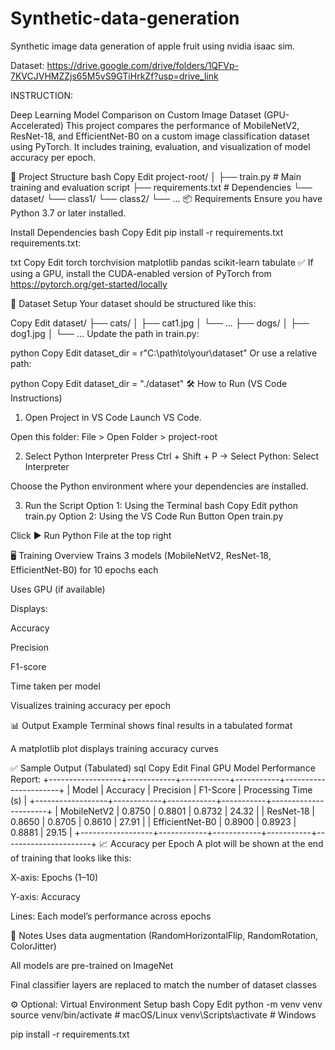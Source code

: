 # Synthetic-data-generation
Synthetic image data generation of apple fruit  using nvidia isaac sim.


Dataset:  https://drive.google.com/drive/folders/1QFVp-7KVCJVHMZZjs65M5vS9GTiHrkZf?usp=drive_link

INSTRUCTION:

 Deep Learning Model Comparison on Custom Image Dataset (GPU-Accelerated)
This project compares the performance of MobileNetV2, ResNet-18, and EfficientNet-B0 on a custom image classification dataset using PyTorch. It includes training, evaluation, and visualization of model accuracy per epoch.

📁 Project Structure
bash
Copy
Edit
project-root/
│
├── train.py                  # Main training and evaluation script
├── requirements.txt          # Dependencies
└── dataset/
    └── class1/
    └── class2/
    └── ...
📦 Requirements
Ensure you have Python 3.7 or later installed.

Install Dependencies
bash
Copy
Edit
pip install -r requirements.txt
requirements.txt:

txt
Copy
Edit
torch
torchvision
matplotlib
pandas
scikit-learn
tabulate
✅ If using a GPU, install the CUDA-enabled version of PyTorch from https://pytorch.org/get-started/locally

💾 Dataset Setup
Your dataset should be structured like this:

Copy
Edit
dataset/
├── cats/
│   ├── cat1.jpg
│   └── ...
├── dogs/
│   ├── dog1.jpg
│   └── ...
Update the path in train.py:

python
Copy
Edit
dataset_dir = r"C:\path\to\your\dataset"
Or use a relative path:

python
Copy
Edit
dataset_dir = "./dataset"
🛠️ How to Run (VS Code Instructions)
1. Open Project in VS Code
Launch VS Code.

Open this folder: File > Open Folder > project-root

2. Select Python Interpreter
Press Ctrl + Shift + P → Select Python: Select Interpreter

Choose the Python environment where your dependencies are installed.

3. Run the Script
Option 1: Using the Terminal
bash
Copy
Edit
python train.py
Option 2: Using the VS Code Run Button
Open train.py

Click ▶️ Run Python File at the top right

🖥️ Training Overview
Trains 3 models (MobileNetV2, ResNet-18, EfficientNet-B0) for 10 epochs each

Uses GPU (if available)

Displays:

Accuracy

Precision

F1-score

Time taken per model

Visualizes training accuracy per epoch

📊 Output Example
Terminal shows final results in a tabulated format

A matplotlib plot displays training accuracy curves

✅ Sample Output (Tabulated)
sql
Copy
Edit
 Final GPU Model Performance Report:
+------------------+------------+------------+-----------+----------------------+
| Model            | Accuracy   | Precision  | F1-Score  | Processing Time (s) |
+------------------+------------+------------+-----------+----------------------+
| MobileNetV2      | 0.8750     | 0.8801     | 0.8732    | 24.32                |
| ResNet-18        | 0.8650     | 0.8705     | 0.8610    | 27.91                |
| EfficientNet-B0  | 0.8900     | 0.8923     | 0.8881    | 29.15                |
+------------------+------------+------------+-----------+----------------------+
📈 Accuracy per Epoch
A plot will be shown at the end of training that looks like this:

X-axis: Epochs (1–10)

Y-axis: Accuracy

Lines: Each model’s performance across epochs

🧠 Notes
Uses data augmentation (RandomHorizontalFlip, RandomRotation, ColorJitter)

All models are pre-trained on ImageNet

Final classifier layers are replaced to match the number of dataset classes

⚙️ Optional: Virtual Environment Setup
bash
Copy
Edit
python -m venv venv
source venv/bin/activate  # macOS/Linux
venv\Scripts\activate     # Windows

pip install -r requirements.txt
